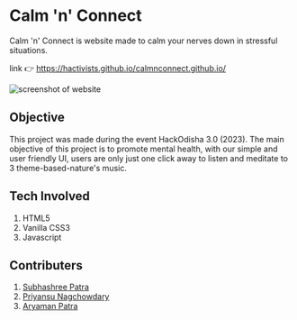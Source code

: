 # Calm 'n' Connect

Calm 'n' Connect is website made to calm your nerves down in stressful situations.

link 👉 <https://hactivists.github.io/calmnconnect.github.io/>

![screenshot of website](https://github.com/Hactivists/calmnconnect.github.io/assets/144481104/c08ae308-1787-4482-ba98-d62e4686d557)


## Objective

This project was made during the event HackOdisha 3.0 (2023). The main objective of this project is to promote mental health, with our simple and user friendly UI, users are only just one click away to listen and meditate to 3 theme-based-nature's music.
## Tech Involved

1. HTML5
2. Vanilla CSS3
3. Javascript

## Contributers

1. [Subhashree Patra](https://github.com/SubhashreePatra33/)
2. [Priyansu Nagchowdary](https://github.com/PriyansuNagC/)
3. [Aryaman Patra](https://github.com/AryamanPatra/)
